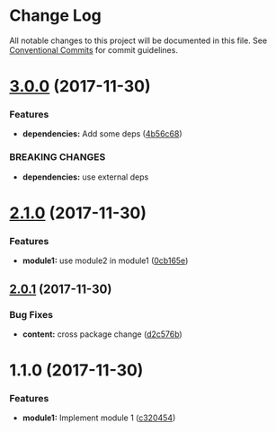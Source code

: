 # Change Log

All notable changes to this project will be documented in this file.
See [Conventional Commits](https://conventionalcommits.org) for commit guidelines.

<a name="3.0.0"></a>
# [3.0.0](https://github.com/yannickschuchmann/lerna-test/compare/v2.1.0...v3.0.0) (2017-11-30)


### Features

* **dependencies:** Add some deps ([4b56c68](https://github.com/yannickschuchmann/lerna-test/commit/4b56c68))


### BREAKING CHANGES

* **dependencies:** use external deps




<a name="2.1.0"></a>
# [2.1.0](https://github.com/yannickschuchmann/lerna-test/compare/v2.0.1...v2.1.0) (2017-11-30)


### Features

* **module1:** use module2 in module1 ([0cb165e](https://github.com/yannickschuchmann/lerna-test/commit/0cb165e))




<a name="2.0.1"></a>
## [2.0.1](https://github.com/yannickschuchmann/lerna-test/compare/v2.0.0...v2.0.1) (2017-11-30)


### Bug Fixes

* **content:** cross package change ([d2c576b](https://github.com/yannickschuchmann/lerna-test/commit/d2c576b))




<a name="1.1.0"></a>
# 1.1.0 (2017-11-30)


### Features

* **module1:** Implement module 1 ([c320454](https://github.com/yannickschuchmann/lerna-test/commit/c320454))
